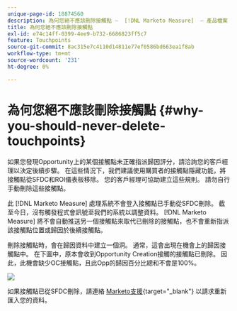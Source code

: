```yaml
---
unique-page-id: 18874560
description: 為何您絕不應該刪除接觸點 —  [!DNL Marketo Measure]  — 產品檔案
title: 為何您絕不應該刪除接觸點
exl-id: e74c14ff-0399-4ee9-b732-6686823ff5c7
feature: Touchpoints
source-git-commit: 8ac315e7c4110d14811e77ef0586bd663ea1f8ab
workflow-type: tm+mt
source-wordcount: '231'
ht-degree: 0%

---
```


# 為何您絕不應該刪除接觸點 {#why-you-should-never-delete-touchpoints}

如果您發現Opportunity上的某個接觸點未正確指派歸因評分，請洽詢您的客戶經理以決定後續步驟。 在這些情況下，我們建議使用購買者的接觸點隱藏功能，將接觸點從SFDC和ROI儀表板移除。 您的客戶經理可協助建立這些規則。 請勿自行手動刪除這些接觸點。

此 [!DNL Marketo Measure] 處理系統不會登入接觸點已手動從SFDC刪除。 截至今日，沒有觸發程式會訊號至我們的系統以調整資料。 [!DNL Marketo Measure] 將不會自動推送另一個接觸點來取代已刪除的接觸點，也不會重新指派該接觸點位置或歸因於後續接觸點。

刪除接觸點時，會在歸因資料中建立一個洞。 通常，這會出現在機會上的歸因接觸點中。 在下圖中，原本會收到Opportunity Creation接觸的接觸點已刪除。 因此，此機會缺少OC接觸點，且此Opp的歸因百分比總和不會是100%。

![](assets/1.png)

如果接觸點已從SFDC刪除，請連絡 [Marketo支援](https://nation.marketo.com/t5/support/ct-p/Support){target="_blank"} 以請求重新匯入您的資料。
